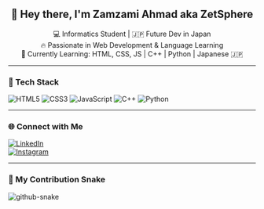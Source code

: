 <h2 align="center">👋 Hey there, I'm <strong>Zamzami Ahmad</strong> aka <strong>ZetSphere</strong></h2>
<p align="center">
  💻 Informatics Student | 🇯🇵 Future Dev in Japan  
  <br/>
  🔥 Passionate in Web Development & Language Learning  
  <br/>
  🌱 Currently Learning: HTML, CSS, JS | C++ | Python | Japanese 🇯🇵  
</p>

---

### 🚀 Tech Stack

![HTML5](https://img.shields.io/badge/HTML5-E34F26?style=for-the-badge&logo=html5&logoColor=white)
![CSS3](https://img.shields.io/badge/CSS3-1572B6?style=for-the-badge&logo=css3&logoColor=white)
![JavaScript](https://img.shields.io/badge/JavaScript-F7DF1E?style=for-the-badge&logo=javascript&logoColor=black)
![C++](https://img.shields.io/badge/C++-00599C?style=for-the-badge&logo=c%2B%2B&logoColor=white)
![Python](https://img.shields.io/badge/Python-3776AB?style=for-the-badge&logo=python&logoColor=white)

---

### 🌐 Connect with Me

[![LinkedIn](https://img.shields.io/badge/LinkedIn-0A66C2?style=for-the-badge&logo=linkedin&logoColor=white)](https://www.linkedin.com/in/your-profile)  
[![Instagram](https://img.shields.io/badge/Instagram-E4405F?style=for-the-badge&logo=instagram&logoColor=white)](https://www.instagram.com/miiz4mmi)

---

### 🐍 My Contribution Snake

<picture>
  <source media="(prefers-color-scheme: dark)" srcset="https://raw.githubusercontent.com/ZetSphere/ZetSphere/output/github-snake-dark.svg?color=%23FF5733" />
  <source media="(prefers-color-scheme: light)" srcset="https://raw.githubusercontent.com/ZetSphere/ZetSphere/output/github-snake.svg?color=%23FF5733" />
  <img alt="github-snake" src="https://raw.githubusercontent.com/ZetSphere/ZetSphere/output/github-snake.svg?color=%23FF5733" />
</picture>
